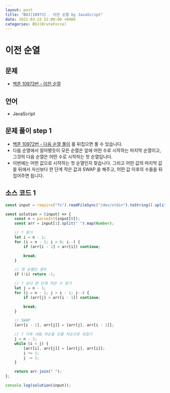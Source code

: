 ```yaml
---
layout: post
title: "BOJ[10973] - 이전 순열 by JavaScript"
date: 2021-03-22 22:00:00 +0900
categories: BOJ(BruteForce)
---
```


# 이전 순열

## 문제

- [백준 10973번 - 이전 순열](https://www.acmicpc.net/problem/10973)

## 언어

- JavaScript

## 문제 풀이 step 1

- [백준 10972번 - 다음 순열 풀이](<https://qkrrlgh519.github.io/boj(bruteforce)/2021/03/22/BOJ-BruteForce-10972.html>) 를 뒤집으면 풀 수 있습니다.
- 다음 순열에서 알아봤듯이 모든 순열은 앞에 어떤 수로 시작하는 마지막 순열이고, 그것의 다음 순열은 어떤 수로 시작하는 첫 순열입니다.
- 이번에는 어떤 값으로 시작하는 첫 순열인지 찾습니다. 그리고 어떤 값의 마지막 값을 뒤에서 자신보다 한 단계 작은 값과 SWAP 을 해주고, 어떤 값 이후의 수들을 뒤집어주면 됩니다.

## 소스 코드 1

```jsx
const input = require("fs").readFileSync("/dev/stdin").toString().split("\n");

const solution = (input) => {
	const n = parseInt(input[0]);
	const arr = input[1].split(" ").map(Number);

	// ? 찾기
	let i = n - 1;
	for (i = n - 1; i > 0; i--) {
		if (arr[i - 1] < arr[i]) continue;

		break;
	}

	// 첫 순열인 경우
	if (!i) return -1;

	// ? 보다 한 단계 작은 수 찾기
	let j = n - 1;
	for (j = n - 1; j > i - 1; j--) {
		if (arr[j] > arr[i - 1]) continue;

		break;
	}

	// SWAP
	[arr[i - 1], arr[j]] = [arr[j], arr[i - 1]];

	// ? 이후 내림 차순을 오름 차순으로 뒤집기
	j = n - 1;
	while (i < j) {
		[arr[i], arr[j]] = [arr[j], arr[i]];
		i += 1;
		j -= 1;
	}

	return arr.join(" ");
};

console.log(solution(input));
```
